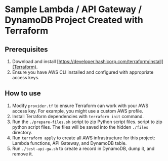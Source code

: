 # Sample Lambda / API Gateway / DynamoDB Project Created with Terraform

## Prerequisites
1. Download and install [https://developer.hashicorp.com/terraform/install](Terraform).
2. Ensure you have AWS CLI installed and configured with appropriate access keys.

## How to use
1. Modify ``provider.tf`` to ensure Terraform can work with your AWS access key. For example, you might use a custom AWS profile.
2. Install Terraform dependencies with ``terraform init`` command.
3. Run the ``./prepare-files.sh`` script to zip Python script files. script to zip python script files. The files will be saved into the hidden ``./files`` directory.
4. Run ``terraform apply`` to create all AWS infrastructure for this project: Lambda functions, API Gateway, and DynamoDB table.
5. Run ``./test-api-gw.sh`` to create a record in DynamoDB, dump it, and remove it.
